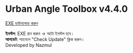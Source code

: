 # Urban Angle Toolbox v4.4.0

[EXE ডাউনলোড করুন](https://github.com/floorplanteamlead-del/urban-angle-toolbox/releases/download/v4.4.0/UrbanAngleToolbox_4.4.0.exe)

**ইনস্টল**: EXE রান করুন → অটো ইনস্টল হবে।  
**আপডেট**: প্যানেলে "Check Update" ক্লিক করুন।  
Developed by Nazmul
